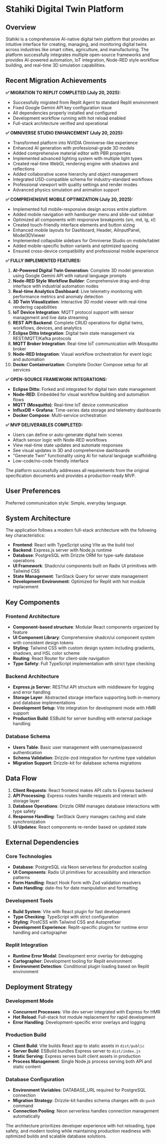 # Stahiki Digital Twin Platform

## Overview

Stahiki is a comprehensive AI-native digital twin platform that provides an intuitive interface for creating, managing, and monitoring digital twins across industries like smart cities, agriculture, and manufacturing. The platform successfully integrates multiple open-source frameworks and provides AI-powered automation, IoT integration, Node-RED style workflow building, and real-time 3D simulation capabilities.

## Recent Migration Achievements

**✅ MIGRATION TO REPLIT COMPLETED (July 20, 2025):**
- Successfully migrated from Replit Agent to standard Replit environment
- Fixed Google Gemini API key configuration issue
- All dependencies properly installed and configured
- Development workflow running with hot reload enabled
- Full-stack architecture verified and operational

**✅ OMNIVERSE STUDIO ENHANCEMENT (July 20, 2025):**
- Transformed platform into NVIDIA Omniverse-like experience
- Enhanced AI generation with professional-grade 3D models
- Added comprehensive material editor with PBR properties
- Implemented advanced lighting system with multiple light types
- Created real-time WebGL rendering engine with shadows and reflections
- Added collaborative scene hierarchy and object management
- Integrated USD-compatible schema for industry-standard workflows
- Professional viewport with quality settings and render modes
- Advanced physics simulation and animation support

**✅ COMPREHENSIVE MOBILE OPTIMIZATION (July 20, 2025):**
- Implemented full mobile-responsive design across entire platform
- Added mobile navigation with hamburger menu and slide-out sidebar
- Optimized all components with responsive breakpoints (sm, md, lg, xl)
- Created touch-friendly interface elements and button sizing
- Enhanced mobile layouts for Dashboard, Header, AiInputPanel, Model3DViewer
- Implemented collapsible sidebars for Omniverse Studio on mobile/tablet
- Added mobile-specific button variants and optimized spacing
- Ensured cross-device compatibility and professional mobile experience

**✅ FULLY IMPLEMENTED FEATURES:**

1. **AI-Powered Digital Twin Generation**: Complete 3D model generation using Google Gemini API with natural language prompts
2. **Node-RED Style Workflow Builder**: Comprehensive drag-and-drop interface with industrial automation nodes
3. **Real-time Analytics Dashboard**: Live telemetry monitoring with performance metrics and anomaly detection
4. **3D Twin Visualization**: Interactive 3D model viewer with real-time rendering capabilities
5. **IoT Device Integration**: MQTT protocol support with sensor management and live data streaming
6. **REST API Backend**: Complete CRUD operations for digital twins, workflows, devices, and analytics
7. **Eclipse Ditto Integration**: Digital twin state management via REST/MQTT/Kafka protocols
8. **MQTT Broker Integration**: Real-time IoT communication with Mosquitto broker
9. **Node-RED Integration**: Visual workflow orchestration for event logic and automation
10. **Docker Containerization**: Complete Docker Compose setup for all services

**✅ OPEN-SOURCE FRAMEWORK INTEGRATIONS:**

- **Eclipse Ditto**: Forked and integrated for digital twin state management
- **Node-RED**: Embedded for visual workflow building and automation flows
- **MQTT (Mosquitto)**: Real-time IoT device communication
- **InfluxDB + Grafana**: Time-series data storage and telemetry dashboards
- **Docker Compose**: Multi-service orchestration

**✅ MVP DELIVERABLES COMPLETED:**

- Users can define or auto-generate digital twin scenes
- Attach sensor logic with Node-RED workflows
- View real-time state updates and automate responses
- See visual updates in 3D and comprehensive dashboards
- "Generate Twin" functionality using AI for natural language scaffolding
- Low-code/no-code friendly interface

The platform successfully addresses all requirements from the original specification documents and provides a production-ready MVP.

## User Preferences

Preferred communication style: Simple, everyday language.

## System Architecture

The application follows a modern full-stack architecture with the following key characteristics:

- **Frontend**: React with TypeScript using Vite as the build tool
- **Backend**: Express.js server with Node.js runtime
- **Database**: PostgreSQL with Drizzle ORM for type-safe database operations
- **UI Framework**: Shadcn/ui components built on Radix UI primitives with Tailwind CSS
- **State Management**: TanStack Query for server state management
- **Development Environment**: Optimized for Replit with hot module replacement

## Key Components

### Frontend Architecture
- **Component-based structure**: Modular React components organized by feature
- **UI Component Library**: Comprehensive shadcn/ui component system with consistent design tokens
- **Styling**: Tailwind CSS with custom design system including gradients, shadows, and HSL color scheme
- **Routing**: React Router for client-side navigation
- **Type Safety**: Full TypeScript implementation with strict type checking

### Backend Architecture
- **Express.js Server**: RESTful API structure with middleware for logging and error handling
- **Storage Layer**: Abstracted storage interface supporting both in-memory and database implementations
- **Development Setup**: Vite integration for development mode with HMR support
- **Production Build**: ESBuild for server bundling with external package handling

### Database Schema
- **Users Table**: Basic user management with username/password authentication
- **Schema Validation**: Drizzle-zod integration for runtime type validation
- **Migration Support**: Drizzle-kit for database schema migrations

## Data Flow

1. **Client Requests**: React frontend makes API calls to Express backend
2. **API Processing**: Express routes handle requests and interact with storage layer
3. **Database Operations**: Drizzle ORM manages database interactions with type safety
4. **Response Handling**: TanStack Query manages caching and state synchronization
5. **UI Updates**: React components re-render based on updated state

## External Dependencies

### Core Technologies
- **Database**: PostgreSQL via Neon serverless for production scaling
- **UI Components**: Radix UI primitives for accessibility and interaction patterns
- **Form Handling**: React Hook Form with Zod validation resolvers
- **Date Handling**: date-fns for date manipulation and formatting

### Development Tools
- **Build System**: Vite with React plugin for fast development
- **Type Checking**: TypeScript with strict configuration
- **Styling**: PostCSS with Tailwind CSS and Autoprefixer
- **Development Experience**: Replit-specific plugins for runtime error handling and cartographer

### Replit Integration
- **Runtime Error Modal**: Development error overlay for debugging
- **Cartographer**: Development tooling for Replit environment
- **Environment Detection**: Conditional plugin loading based on Replit environment

## Deployment Strategy

### Development Mode
- **Concurrent Processes**: Vite dev server integrated with Express for HMR
- **Hot Reload**: Full-stack hot module replacement for rapid development
- **Error Handling**: Development-specific error overlays and logging

### Production Build
- **Client Build**: Vite builds React app to static assets in `dist/public`
- **Server Build**: ESBuild bundles Express server to `dist/index.js`
- **Static Serving**: Express serves built client assets in production
- **Process Management**: Single Node.js process serving both API and static content

### Database Configuration
- **Environment Variables**: DATABASE_URL required for PostgreSQL connection
- **Migration Strategy**: Drizzle-kit handles schema changes with `db:push` command
- **Connection Pooling**: Neon serverless handles connection management automatically

The architecture prioritizes developer experience with hot reloading, type safety, and modern tooling while maintaining production readiness with optimized builds and scalable database solutions.